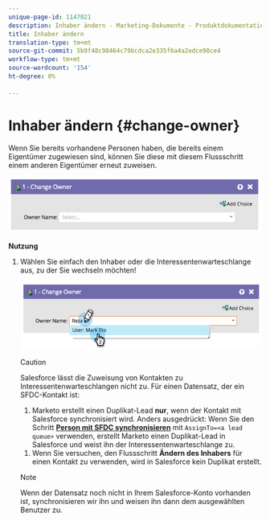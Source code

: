 ```yaml
---
unique-page-id: 1147021
description: Inhaber ändern - Marketing-Dokumente - Produktdokumentation
title: Inhaber ändern
translation-type: tm+mt
source-git-commit: 5b9f48c98464c79bcdca2e335f6a4a2edce98ce4
workflow-type: tm+mt
source-wordcount: '154'
ht-degree: 0%

---
```



# Inhaber ändern {#change-owner}

Wenn Sie bereits vorhandene Personen haben, die bereits einem Eigentümer zugewiesen sind, können Sie diese mit diesem Flussschritt einem anderen Eigentümer erneut zuweisen.

![](assets/image2014-9-22-15-3a1-3a3.png)

**Nutzung**

1. Wählen Sie einfach den Inhaber oder die Interessentenwarteschlange aus, zu der Sie wechseln möchten!

   ![](assets/image2014-9-22-15-3a1-3a6.png)

   >[!CAUTION]
   >
   >Salesforce lässt die Zuweisung von Kontakten zu Interessentenwarteschlangen nicht zu. Für einen Datensatz, der ein SFDC-Kontakt ist:
   >
   >1. Marketo erstellt einen Duplikat-Lead **nur**, wenn der Kontakt mit Salesforce synchronisiert wird. Anders ausgedrückt: Wenn Sie den Schritt **[Person mit SFDC synchronisieren](/help/marketo/product-docs/core-marketo-concepts/smart-campaigns/salesforce-flow-actions/sync-person-to-sfdc.md)** mit `AssignTo=<a lead queue>` verwenden, erstellt Marketo einen Duplikat-Lead in Salesforce und weist ihn der Interessentenwarteschlange zu.
      >
      >
   1. Wenn Sie versuchen, den Flussschritt **Ändern des Inhabers** für einen Kontakt zu verwenden, wird in Salesforce kein Duplikat erstellt.


   >[!NOTE]
   >
   >Wenn der Datensatz noch nicht in Ihrem Salesforce-Konto vorhanden ist, synchronisieren wir ihn und weisen ihn dann dem ausgewählten Benutzer zu.
